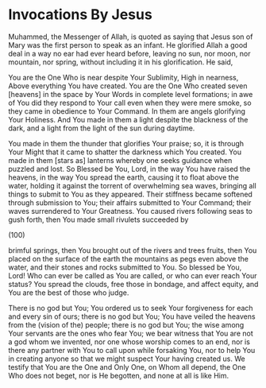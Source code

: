 Invocations By Jesus
====================

Muhammed, the Messenger of Allah, is quoted as saying that Jesus son of
Mary was the first person to speak as an infant. He glorified Allah a
good deal in a way no ear had ever heard before, leaving no sun, nor
moon, nor mountain, nor spring, without including it in his
glorification. He said,

You are the One Who is near despite Your Sublimity, High in nearness,
Above everything You have created. You are the One Who created seven
[heavens] in the space by Your Words in complete level formations; in
awe of You did they respond to Your call even when they were mere smoke,
so they came in obedience to Your Command. In them are angels glorifying
Your Holiness. And You made in them a light despite the blackness of the
dark, and a light from the light of the sun during daytime.

You made in them the thunder that glorifies Your praise; so, it is
through Your Might that it came to shatter the darkness which You
created. You made in them [stars as] lanterns whereby one seeks guidance
when puzzled and lost. So Blessed be You, Lord, in the way You have
raised the heavens, in the way You spread the earth, causing it to float
above the water, holding it against the torrent of overwhelming sea
waves, bringing all things to submit to You as they appeared. Their
stiffness became softened through submission to You; their affairs
submitted to Your Command; their waves surrendered to Your Greatness.
You caused rivers following seas to gush forth, then You made small
rivulets succeeded by

(100)

brimful springs, then You brought out of the rivers and trees fruits,
then You placed on the surface of the earth the mountains as pegs even
above the water, and their stones and rocks submitted to You. So blessed
be You, Lord! Who can ever be called as You are called, or who can ever
reach Your status? You spread the clouds, free those in bondage, and
affect equity, and You are the best of those who judge.

There is no god but You; You ordered us to seek Your forgiveness for
each and every sin of ours; there is no god but You; You have veiled the
heavens from the (vision of the) people; there is no god but You; the
wise among Your servants are the ones who fear You; we bear witness that
You are not a god whom we invented, nor one whose worship comes to an
end, nor is there any partner with You to call upon while forsaking You,
nor to help You in creating anyone so that we might suspect Your having
created us. We testify that You are the One and Only One, on Whom all
depend, the One Who does not beget, nor is He begotten, and none at all
is like Him.


